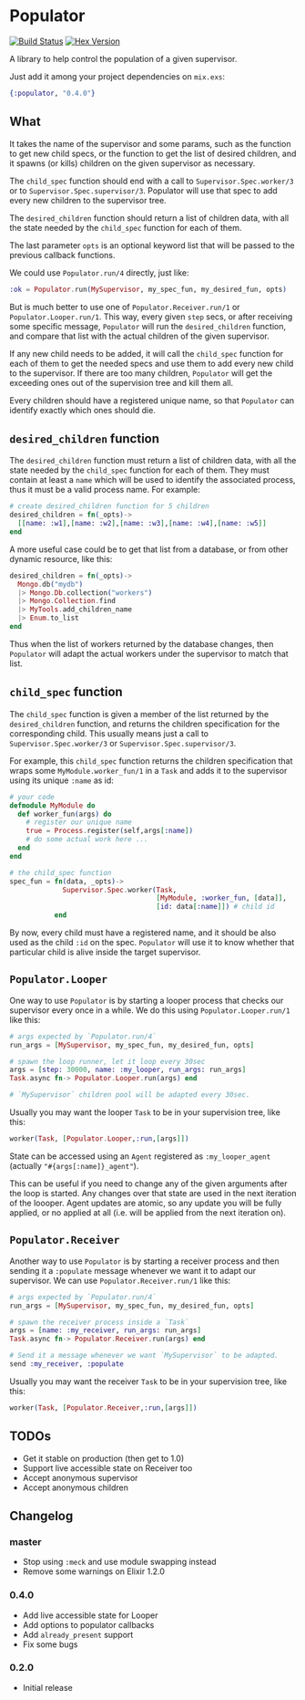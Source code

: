 # Populator

[![Build Status](https://travis-ci.org/rubencaro/populator.svg?branch=master)](https://travis-ci.org/rubencaro/populator)
[![Hex Version](http://img.shields.io/hexpm/v/populator.svg?style=flat)](https://hex.pm/packages/populator)

A library to help control the population of a given supervisor.

Just add it among your project dependencies on `mix.exs`:

```elixir
{:populator, "0.4.0"}
```

## What

It takes the name of the supervisor and some params, such as the function to get new child specs, or the function to get the list of desired children, and it spawns (or kills) children on the given supervisor as necessary.

The `child_spec` function should end with a call to `Supervisor.Spec.worker/3` or to `Supervisor.Spec.supervisor/3`. Populator will use that spec to add every new children to the supervisor tree.

The `desired_children` function should return a list of children data, with all the state needed by the `child_spec` function for each of them.

The last parameter `opts` is an optional keyword list that will be passed to the previous callback functions.

We could use `Populator.run/4` directly, just like:

```elixir
:ok = Populator.run(MySupervisor, my_spec_fun, my_desired_fun, opts)
```

But is much better to use one of `Populator.Receiver.run/1` or `Populator.Looper.run/1`. This way, every given `step` secs, or after receiving some specific message, `Populator` will run the `desired_children` function, and compare that list with the actual children of the given supervisor.

If any new child needs to be added, it will call the `child_spec` function for each of them to get the needed specs and use them to add every new child to the supervisor. If there are too many children, `Populator` will get the exceeding ones out of the supervision tree and kill them all.

Every children should have a registered unique name, so that `Populator` can identify exactly which ones should die.

## `desired_children` function

The `desired_children` function must return a list of children data, with all the state needed by the `child_spec` function for each of them. They must contain at least a `name` which will be used to identify the associated process, thus it must be a valid process name. For example:

```elixir
# create desired_children function for 5 children
desired_children = fn(_opts)->
  [[name: :w1],[name: :w2],[name: :w3],[name: :w4],[name: :w5]]
end
```

A more useful case could be to get that list from a database, or from other dynamic resource, like this:

```elixir
desired_children = fn(_opts)->
  Mongo.db("mydb")
  |> Mongo.Db.collection("workers")
  |> Mongo.Collection.find
  |> MyTools.add_children_name
  |> Enum.to_list
end
```

Thus when the list of workers returned by the database changes, then `Populator` will adapt the actual workers under the supervisor to match that list.

## `child_spec` function

The `child_spec` function is given a member of the list returned by the `desired_children` function, and returns the children specification for the corresponding child. This usually means just a call to `Supervisor.Spec.worker/3` or `Supervisor.Spec.supervisor/3`.

For example, this `child_spec` function returns the children specification that wraps some `MyModule.worker_fun/1` in a `Task` and adds it to the supervisor using its unique `:name` as id:

```elixir
# your code
defmodule MyModule do
  def worker_fun(args) do
    # register our unique name
    true = Process.register(self,args[:name])
    # do some actual work here ...
  end
end

# the child_spec function
spec_fun = fn(data, _opts)->
             Supervisor.Spec.worker(Task,
                                    [MyModule, :worker_fun, [data]],
                                    [id: data[:name]]) # child id
           end
```

By now, every child must have a registered name, and it should be also used as the child `:id` on the spec. `Populator` will use it to know whether that particular child is alive inside the target supervisor.

## `Populator.Looper`

One way to use `Populator` is by starting a looper process that checks our supervisor every once in a while. We do this using `Populator.Looper.run/1` like this:

```elixir
# args expected by `Populator.run/4`
run_args = [MySupervisor, my_spec_fun, my_desired_fun, opts]

# spawn the loop runner, let it loop every 30sec
args = [step: 30000, name: :my_looper, run_args: run_args]
Task.async fn-> Populator.Looper.run(args) end

# `MySupervisor` children pool will be adapted every 30sec.
```

Usually you may want the looper `Task` to be in your supervision tree, like this:

```elixir
worker(Task, [Populator.Looper,:run,[args]])
```

State can be accessed using an `Agent` registered as `:my_looper_agent`
(actually `"#{args[:name]}_agent"`).

This can be useful if you need to change any of the given arguments after
the loop is started. Any changes over that state are used in the next
iteration of the loooper. Agent updates are atomic, so any update you will
be fully applied, or no applied at all (i.e. will be applied from the next
iteration on).

## `Populator.Receiver`

Another way to use `Populator` is by starting a receiver process and then sending it a `:populate` message whenever we want it to adapt our supervisor. We can use `Populator.Receiver.run/1` like this:

```elixir
# args expected by `Populator.run/4`
run_args = [MySupervisor, my_spec_fun, my_desired_fun, opts]

# spawn the receiver process inside a `Task`
args = [name: :my_receiver, run_args: run_args]
Task.async fn-> Populator.Receiver.run(args) end

# Send it a message whenever we want `MySupervisor` to be adapted.
send :my_receiver, :populate
```

Usually you may want the receiver `Task` to be in your supervision tree, like this:

```elixir
worker(Task, [Populator.Receiver,:run,[args]])
```

## TODOs

* Get it stable on production (then get to 1.0)
* Support live accessible state on Receiver too
* Accept anonymous supervisor
* Accept anonymous children

## Changelog

### master

* Stop using `:meck` and use module swapping instead
* Remove some warnings on Elixir 1.2.0

### 0.4.0

* Add live accessible state for Looper
* Add options to populator callbacks
* Add `already_present` support
* Fix some bugs

### 0.2.0

* Initial release
